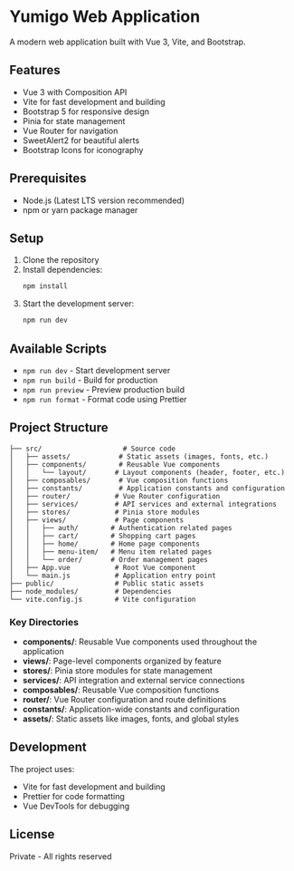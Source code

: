 # Yumigo Web Application

A modern web application built with Vue 3, Vite, and Bootstrap.

## Features

- Vue 3 with Composition API
- Vite for fast development and building
- Bootstrap 5 for responsive design
- Pinia for state management
- Vue Router for navigation
- SweetAlert2 for beautiful alerts
- Bootstrap Icons for iconography

## Prerequisites

- Node.js (Latest LTS version recommended)
- npm or yarn package manager

## Setup

1. Clone the repository
2. Install dependencies:
   ```bash
   npm install
   ```
3. Start the development server:
   ```bash
   npm run dev
   ```

## Available Scripts

- `npm run dev` - Start development server
- `npm run build` - Build for production
- `npm run preview` - Preview production build
- `npm run format` - Format code using Prettier

## Project Structure

```
├── src/                    # Source code
│   ├── assets/            # Static assets (images, fonts, etc.)
│   ├── components/        # Reusable Vue components
│   │   └── layout/       # Layout components (header, footer, etc.)
│   ├── composables/       # Vue composition functions
│   ├── constants/         # Application constants and configuration
│   ├── router/           # Vue Router configuration
│   ├── services/         # API services and external integrations
│   ├── stores/           # Pinia store modules
│   ├── views/            # Page components
│   │   ├── auth/        # Authentication related pages
│   │   ├── cart/        # Shopping cart pages
│   │   ├── home/        # Home page components
│   │   ├── menu-item/   # Menu item related pages
│   │   └── order/       # Order management pages
│   ├── App.vue           # Root Vue component
│   └── main.js           # Application entry point
├── public/               # Public static assets
├── node_modules/         # Dependencies
└── vite.config.js        # Vite configuration
```

### Key Directories

- **components/**: Reusable Vue components used throughout the application
- **views/**: Page-level components organized by feature
- **stores/**: Pinia store modules for state management
- **services/**: API integration and external service connections
- **composables/**: Reusable Vue composition functions
- **router/**: Vue Router configuration and route definitions
- **constants/**: Application-wide constants and configuration
- **assets/**: Static assets like images, fonts, and global styles

## Development

The project uses:

- Vite for fast development and building
- Prettier for code formatting
- Vue DevTools for debugging

## License

Private - All rights reserved

